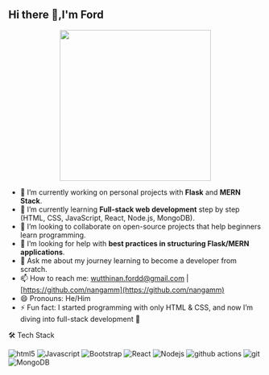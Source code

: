 ## Hi there 👋,I'm Ford

<p align="center">
  <img src="https://media2.giphy.com/media/v1.Y2lkPTc5MGI3NjExbXI0Y3ByMGd6aGl4d3FlcDd2MjhmanZ4eWo4aXNld2hwNDhvcDdhayZlcD12MV9pbnRlcm5hbF9naWZfYnlfaWQmY3Q9Zw/uB86ZyWQsnFSGYe2sA/giphy.gif" width="300" />
</p>

- 🔭 I’m currently working on personal projects with **Flask** and **MERN Stack**.  
- 🌱 I’m currently learning **Full-stack web development** step by step (HTML, CSS, JavaScript, React, Node.js, MongoDB).  
- 👯 I’m looking to collaborate on open-source projects that help beginners learn programming.  
- 🤔 I’m looking for help with **best practices in structuring Flask/MERN applications**.  
- 💬 Ask me about my journey learning to become a developer from scratch.  
- 📫 How to reach me: wutthinan.fordd@gmail.com | [https://github.com/nangamm](https://github.com/nangamm)
- 😄 Pronouns: He/Him  
- ⚡ Fun fact: I started programming with only HTML & CSS, and now I’m diving into full-stack development 🚀  


🛠  Tech Stack
<p>
  <img alt="html5" src="https://img.shields.io/badge/-HTML5-E34F26?style=flat-square&logo=html5&logoColor=white" />
  <img alt="Javascript" src="https://img.shields.io/badge/-javascript-f7df1c?style=flat-square&logo=javascript&logoColor=black" />
  <img alt="Bootstrap" src="https://img.shields.io/badge/-bootstrap-7953b3?style=flat-square&logo=javascript&logoColor=white" />
  <img alt="React" src="https://img.shields.io/badge/-React-45b8d8?style=flat-square&logo=react&logoColor=white" />
  <img alt="Nodejs" src="https://img.shields.io/badge/-Nodejs-43853d?style=flat-square&logo=Node.js&logoColor=white" />
  <img alt="github actions" src="https://img.shields.io/badge/-Github_Actions-2088FF?style=flat-square&logo=github-actions&logoColor=white" />
  <img alt="git" src="https://img.shields.io/badge/-Git-F05032?style=flat-square&logo=git&logoColor=white" />
  <img alt="MongoDB" src="https://img.shields.io/badge/-MongoDB-13aa52?style=flat-square&logo=mongodb&logoColor=white" />
</p>

